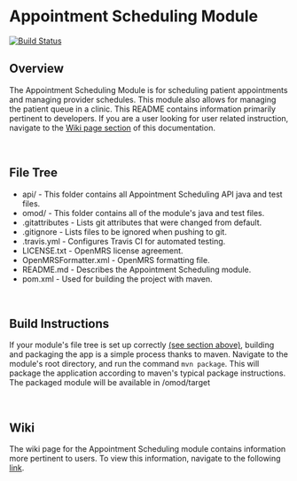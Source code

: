 Appointment Scheduling Module
==========================
[![Build Status](https://travis-ci.org/openmrs/openmrs-module-appointmentscheduling.svg?branch=master)](https://travis-ci.org/openmrs/openmrs-module-appointmentscheduling)

## Overview

The Appointment Scheduling Module is for scheduling patient appointments and managing provider schedules. This module also allows for managing the patient queue in a clinic. This README contains information primarily pertinent to developers. If you are a user looking for user related instruction, navigate to the [Wiki page section](#wiki) of this documentation.

<br>

## File Tree

* api/			- This folder contains all Appointment Scheduling API java and test files.
* omod/			- This folder contains all of the module's java and test files.
* .gitattributes	- Lists git attributes that were changed from default.
* .gitignore		- Lists files to be ignored when pushing to git.
* .travis.yml		- Configures Travis CI for automated testing.
* LICENSE.txt		- OpenMRS license agreement.
* OpenMRSFormatter.xml	- OpenMRS formatting file.
* README.md		- Describes the Appointment Scheduling module.
* pom.xml		- Used for building the project with maven.

<br>

## Build Instructions

If your module's file tree is set up correctly [(see section above)](#file-tree), building and packaging the app is a simple process thanks to maven. Navigate to the module's root directory, and run the command `mvn package`. This will package the application according to maven's typical package instructions. The packaged module will be available in /omod/target

<br>

## Wiki

The wiki page for the Appointment Scheduling module contains information more pertinent to users. To view this information, navigate to the following [link](https://wiki.openmrs.org/display/docs/Appointment+Scheduling+Module).
